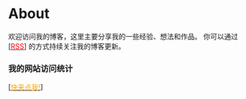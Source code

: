 # About

欢迎访问我的博客，这里主要分享我的一些经验、想法和作品。 你可以通过 [[<span style="color:red">RSS</span>](/index.xml)] 的方式持续关注我的博客更新。
### 我的网站访问统计
[[<span style="color:orange">快来点我!</span>](https://umami.haipengv.com)]


